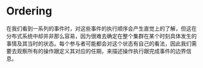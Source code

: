# Ordering

在我们看到一系列的事件时，对这些事件的执行顺序会产生直觉上的了解，但这在分布式系统中却并非那么容易，因为很难去确定在整个集群在某个时刻具体发生的事情及其当时的状态。每个参与者可能都会对这个状态有自己的看法，因此我们需要去观察所有的操作跟定义其对应的任期，来描述操作执行跟完成事件的边界信息。


